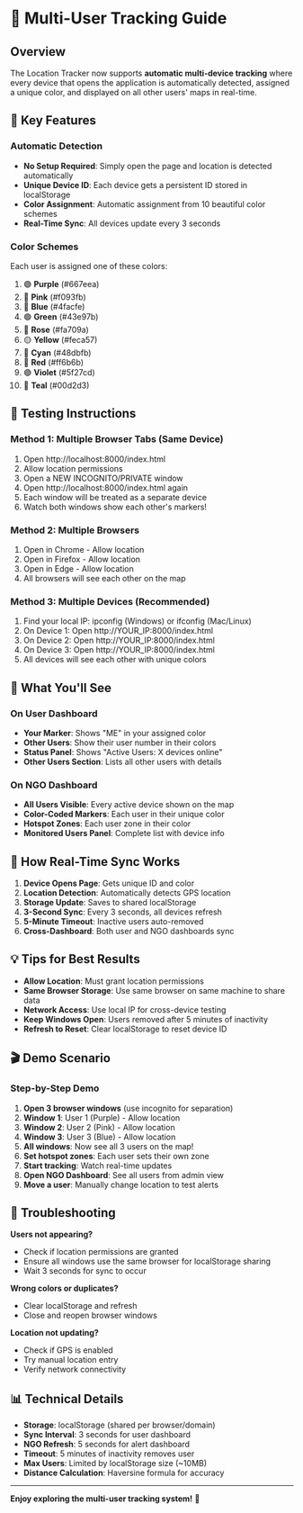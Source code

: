 # 👥 Multi-User Tracking Guide

## Overview
The Location Tracker now supports **automatic multi-device tracking** where every device that opens the application is automatically detected, assigned a unique color, and displayed on all other users' maps in real-time.

## 🎯 Key Features

### Automatic Detection
- **No Setup Required**: Simply open the page and location is detected automatically
- **Unique Device ID**: Each device gets a persistent ID stored in localStorage
- **Color Assignment**: Automatic assignment from 10 beautiful color schemes
- **Real-Time Sync**: All devices update every 3 seconds

### Color Schemes
Each user is assigned one of these colors:
1. 🟣 **Purple** (#667eea)
2. 🩷 **Pink** (#f093fb)
3. 🔵 **Blue** (#4facfe)
4. 🟢 **Green** (#43e97b)
5. 🌹 **Rose** (#fa709a)
6. 🟡 **Yellow** (#feca57)
7. 🩵 **Cyan** (#48dbfb)
8. 🔴 **Red** (#ff6b6b)
9. 🟣 **Violet** (#5f27cd)
10. 🔷 **Teal** (#00d2d3)

## 🧪 Testing Instructions

### Method 1: Multiple Browser Tabs (Same Device)
1. Open http://localhost:8000/index.html
2. Allow location permissions
3. Open a NEW INCOGNITO/PRIVATE window
4. Open http://localhost:8000/index.html again
5. Each window will be treated as a separate device
6. Watch both windows show each other's markers!

### Method 2: Multiple Browsers
1. Open in Chrome - Allow location
2. Open in Firefox - Allow location
3. Open in Edge - Allow location
4. All browsers will see each other on the map

### Method 3: Multiple Devices (Recommended)
1. Find your local IP: ipconfig (Windows) or ifconfig (Mac/Linux)
2. On Device 1: Open http://YOUR_IP:8000/index.html
3. On Device 2: Open http://YOUR_IP:8000/index.html
4. On Device 3: Open http://YOUR_IP:8000/index.html
5. All devices will see each other with unique colors

## 📱 What You'll See

### On User Dashboard
- **Your Marker**: Shows "ME" in your assigned color
- **Other Users**: Show their user number in their colors
- **Status Panel**: Shows "Active Users: X devices online"
- **Other Users Section**: Lists all other users with details

### On NGO Dashboard
- **All Users Visible**: Every active device shown on the map
- **Color-Coded Markers**: Each user in their unique color
- **Hotspot Zones**: Each user zone in their color
- **Monitored Users Panel**: Complete list with device info

## 🔄 How Real-Time Sync Works

1. **Device Opens Page**: Gets unique ID and color
2. **Location Detection**: Automatically detects GPS location
3. **Storage Update**: Saves to shared localStorage
4. **3-Second Sync**: Every 3 seconds, all devices refresh
5. **5-Minute Timeout**: Inactive users auto-removed
6. **Cross-Dashboard**: Both user and NGO dashboards sync

## 💡 Tips for Best Results

- **Allow Location**: Must grant location permissions
- **Same Browser Storage**: Use same browser on same machine to share data
- **Network Access**: Use local IP for cross-device testing
- **Keep Windows Open**: Users removed after 5 minutes of inactivity
- **Refresh to Reset**: Clear localStorage to reset device ID

## 🎬 Demo Scenario

### Step-by-Step Demo
1. **Open 3 browser windows** (use incognito for separation)
2. **Window 1**: User 1 (Purple) - Allow location
3. **Window 2**: User 2 (Pink) - Allow location  
4. **Window 3**: User 3 (Blue) - Allow location
5. **All windows**: Now see all 3 users on the map!
6. **Set hotspot zones**: Each user sets their own zone
7. **Start tracking**: Watch real-time updates
8. **Open NGO Dashboard**: See all users from admin view
9. **Move a user**: Manually change location to test alerts

## 🐛 Troubleshooting

**Users not appearing?**
- Check if location permissions are granted
- Ensure all windows use the same browser for localStorage sharing
- Wait 3 seconds for sync to occur

**Wrong colors or duplicates?**
- Clear localStorage and refresh
- Close and reopen browser windows

**Location not updating?**
- Check if GPS is enabled
- Try manual location entry
- Verify network connectivity

## 📊 Technical Details

- **Storage**: localStorage (shared per browser/domain)
- **Sync Interval**: 3 seconds for user dashboard
- **NGO Refresh**: 5 seconds for alert dashboard
- **Timeout**: 5 minutes of inactivity removes user
- **Max Users**: Limited by localStorage size (~10MB)
- **Distance Calculation**: Haversine formula for accuracy

---

**Enjoy exploring the multi-user tracking system!** 🎉
